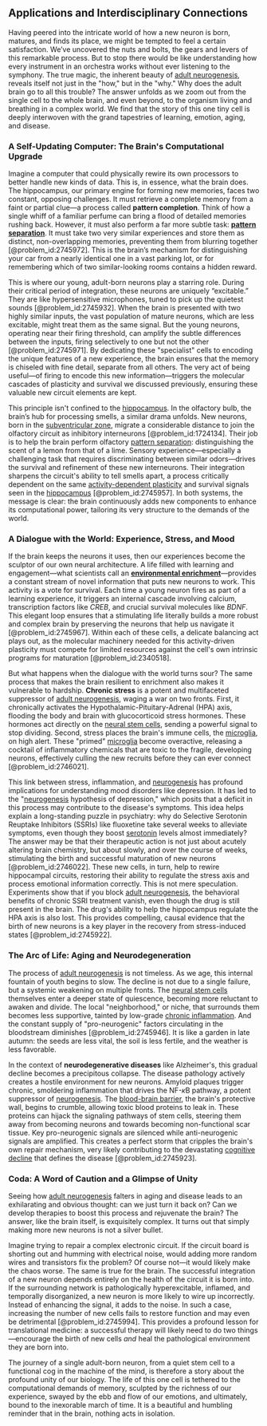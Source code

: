 ## Applications and Interdisciplinary Connections

Having peered into the intricate world of how a new neuron is born, matures, and finds its place, we might be tempted to feel a certain satisfaction. We’ve uncovered the nuts and bolts, the gears and levers of this remarkable process. But to stop there would be like understanding how every instrument in an orchestra works without ever listening to the symphony. The true magic, the inherent beauty of [adult neurogenesis](@article_id:196606), reveals itself not just in the "how," but in the "why." Why does the adult brain go to all this trouble? The answer unfolds as we zoom out from the single cell to the whole brain, and even beyond, to the organism living and breathing in a complex world. We find that the story of this one tiny cell is deeply interwoven with the grand tapestries of learning, emotion, aging, and disease.

### A Self-Updating Computer: The Brain's Computational Upgrade

Imagine a computer that could physically rewire its own processors to better handle new kinds of data. This is, in essence, what the brain does. The hippocampus, our primary engine for forming new memories, faces two constant, opposing challenges. It must retrieve a complete memory from a faint or partial clue—a process called **pattern completion**. Think of how a single whiff of a familiar perfume can bring a flood of detailed memories rushing back. However, it must also perform a far more subtle task: **[pattern separation](@article_id:199113)**. It must take two very similar experiences and store them as distinct, non-overlapping memories, preventing them from blurring together [@problem_id:2745972]. This is the brain’s mechanism for distinguishing your car from a nearly identical one in a vast parking lot, or for remembering which of two similar-looking rooms contains a hidden reward.

This is where our young, adult-born neurons play a starring role. During their critical period of integration, these neurons are uniquely “excitable.” They are like hypersensitive microphones, tuned to pick up the quietest sounds [@problem_id:2745932]. When the brain is presented with two highly similar inputs, the vast population of mature neurons, which are less excitable, might treat them as the same signal. But the young neurons, operating near their firing threshold, can amplify the subtle differences between the inputs, firing selectively to one but not the other [@problem_id:2745971]. By dedicating these "specialist" cells to encoding the unique features of a new experience, the brain ensures that the memory is chiseled with fine detail, separate from all others. The very act of being useful—of firing to encode this new information—triggers the molecular cascades of plasticity and survival we discussed previously, ensuring these valuable new circuit elements are kept.

This principle isn't confined to the [hippocampus](@article_id:151875). In the olfactory bulb, the brain’s hub for processing smells, a similar drama unfolds. New neurons, born in the [subventricular zone](@article_id:189396), migrate a considerable distance to join the olfactory circuit as inhibitory interneurons [@problem_id:1724134]. Their job is to help the brain perform olfactory [pattern separation](@article_id:199113): distinguishing the scent of a lemon from that of a lime. Sensory experience—especially a challenging task that requires discriminating between similar odors—drives the survival and refinement of these new interneurons. Their integration sharpens the circuit's ability to tell smells apart, a process critically dependent on the same [activity-dependent plasticity](@article_id:165663) and survival signals seen in the [hippocampus](@article_id:151875) [@problem_id:2745957]. In both systems, the message is clear: the brain continuously adds new components to enhance its computational power, tailoring its very structure to the demands of the world.

### A Dialogue with the World: Experience, Stress, and Mood

If the brain keeps the neurons it uses, then our experiences become the sculptor of our own neural architecture. A life filled with learning and engagement—what scientists call an **[environmental enrichment](@article_id:198451)**—provides a constant stream of novel information that puts new neurons to work. This activity is a vote for survival. Each time a young neuron fires as part of a learning experience, it triggers an internal cascade involving calcium, transcription factors like $CREB$, and crucial survival molecules like $BDNF$. This elegant loop ensures that a stimulating life literally builds a more robust and complex brain by preserving the neurons that help us navigate it [@problem_id:2745967]. Within each of these cells, a delicate balancing act plays out, as the molecular machinery needed for this activity-driven plasticity must compete for limited resources against the cell's own intrinsic programs for maturation [@problem_id:2340518].

But what happens when the dialogue with the world turns sour? The same process that makes the brain resilient to enrichment also makes it vulnerable to hardship. **Chronic stress** is a potent and multifaceted suppressor of [adult neurogenesis](@article_id:196606), waging a war on two fronts. First, it chronically activates the Hypothalamic-Pituitary-Adrenal (HPA) axis, flooding the body and brain with glucocorticoid stress hormones. These hormones act directly on the [neural stem cells](@article_id:171700), sending a powerful signal to stop dividing. Second, stress places the brain's immune cells, the [microglia](@article_id:148187), on high alert. These "primed" [microglia](@article_id:148187) become overactive, releasing a cocktail of inflammatory chemicals that are toxic to the fragile, developing neurons, effectively culling the new recruits before they can ever connect [@problem_id:2746021].

This link between stress, inflammation, and [neurogenesis](@article_id:269558) has profound implications for understanding mood disorders like depression. It has led to the "[neurogenesis](@article_id:269558) hypothesis of depression," which posits that a deficit in this process may contribute to the disease's symptoms. This idea helps explain a long-standing puzzle in psychiatry: why do Selective Serotonin Reuptake Inhibitors (SSRIs) like fluoxetine take several weeks to alleviate symptoms, even though they boost [serotonin](@article_id:174994) levels almost immediately? The answer may be that their therapeutic action is not just about acutely altering brain chemistry, but about slowly, and over the course of weeks, stimulating the birth and successful maturation of new neurons [@problem_id:2746022]. These new cells, in turn, help to rewire hippocampal circuits, restoring their ability to regulate the stress axis and process emotional information correctly. This is not mere speculation. Experiments show that if you block [adult neurogenesis](@article_id:196606), the behavioral benefits of chronic SSRI treatment vanish, even though the drug is still present in the brain. The drug's ability to help the hippocampus regulate the HPA axis is also lost. This provides compelling, causal evidence that the birth of new neurons is a key player in the recovery from stress-induced states [@problem_id:2745922].

### The Arc of Life: Aging and Neurodegeneration

The process of [adult neurogenesis](@article_id:196606) is not timeless. As we age, this internal fountain of youth begins to slow. The decline is not due to a single failure, but a systemic weakening on multiple fronts. The [neural stem cells](@article_id:171700) themselves enter a deeper state of quiescence, becoming more reluctant to awaken and divide. The local "neighborhood," or niche, that surrounds them becomes less supportive, tainted by low-grade [chronic inflammation](@article_id:152320). And the constant supply of "pro-neurogenic" factors circulating in the bloodstream diminishes [@problem_id:2745946]. It is like a garden in late autumn: the seeds are less vital, the soil is less fertile, and the weather is less favorable.

In the context of **neurodegenerative diseases** like Alzheimer's, this gradual decline becomes a precipitous collapse. The disease pathology actively creates a hostile environment for new neurons. Amyloid plaques trigger chronic, smoldering inflammation that drives the NF-$\kappa$B pathway, a potent suppressor of [neurogenesis](@article_id:269558). The [blood-brain barrier](@article_id:145889), the brain's protective wall, begins to crumble, allowing toxic blood proteins to leak in. These proteins can hijack the signaling pathways of stem cells, steering them away from becoming neurons and towards becoming non-functional scar tissue. Key pro-neurogenic signals are silenced while anti-neurogenic signals are amplified. This creates a perfect storm that cripples the brain's own repair mechanism, very likely contributing to the devastating [cognitive decline](@article_id:190627) that defines the disease [@problem_id:2745923].

### Coda: A Word of Caution and a Glimpse of Unity

Seeing how [adult neurogenesis](@article_id:196606) falters in aging and disease leads to an exhilarating and obvious thought: can we just turn it back on? Can we develop therapies to boost this process and rejuvenate the brain? The answer, like the brain itself, is exquisitely complex. It turns out that simply making more new neurons is not a silver bullet.

Imagine trying to repair a complex electronic circuit. If the circuit board is shorting out and humming with electrical noise, would adding more random wires and transistors fix the problem? Of course not—it would likely make the chaos worse. The same is true for the brain. The successful integration of a new neuron depends entirely on the health of the circuit it is born into. If the surrounding network is pathologically hyperexcitable, inflamed, and temporally disorganized, a new neuron is more likely to wire up incorrectly. Instead of enhancing the signal, it adds to the noise. In such a case, increasing the number of new cells fails to restore function and may even be detrimental [@problem_id:2745994]. This provides a profound lesson for translational medicine: a successful therapy will likely need to do two things—encourage the birth of new cells *and* heal the pathological environment they are born into.

The journey of a single adult-born neuron, from a quiet stem cell to a functional cog in the machine of the mind, is therefore a story about the profound unity of our biology. The life of this one cell is tethered to the computational demands of memory, sculpted by the richness of our experience, swayed by the ebb and flow of our emotions, and ultimately, bound to the inexorable march of time. It is a beautiful and humbling reminder that in the brain, nothing acts in isolation.